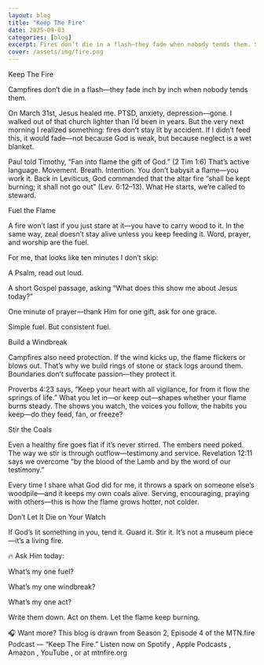 ```yaml
---
layout: blog
title: "Keep The Fire"
date: 2025-09-03
categories: [blog]
excerpt: Fires don’t die in a flash—they fade when nobody tends them. Same with your soul. 
cover: /assets/img/fire.png
---
```


Keep The Fire

Campfires don’t die in a flash—they fade inch by inch when nobody tends them. 

On March 31st, Jesus healed me. PTSD, anxiety, depression—gone. I walked out of that church lighter than I’d been in years. But the very next morning I realized something: fires don’t stay lit by accident. If I didn’t feed this, it would fade—not because God is weak, but because neglect is a wet blanket.

Paul told Timothy, “Fan into flame the gift of God.” (2 Tim 1:6) That’s active language. Movement. Breath. Intention. You don’t babysit a flame—you work it. Back in Leviticus, God commanded that the altar fire “shall be kept burning; it shall not go out” (Lev. 6:12–13). What He starts, we’re called to steward.

Fuel the Flame

A fire won’t last if you just stare at it—you have to carry wood to it. In the same way, zeal doesn’t stay alive unless you keep feeding it. Word, prayer, and worship are the fuel.

For me, that looks like ten minutes I don’t skip:

A Psalm, read out loud.

A short Gospel passage, asking “What does this show me about Jesus today?”

One minute of prayer—thank Him for one gift, ask for one grace.

Simple fuel. But consistent fuel.

Build a Windbreak

Campfires also need protection. If the wind kicks up, the flame flickers or blows out. That’s why we build rings of stone or stack logs around them. Boundaries don’t suffocate passion—they protect it.

Proverbs 4:23 says, “Keep your heart with all vigilance, for from it flow the springs of life.”
What you let in—or keep out—shapes whether your flame burns steady. The shows you watch, the voices you follow, the habits you keep—do they feed, fan, or freeze?

Stir the Coals

Even a healthy fire goes flat if it’s never stirred. The embers need poked. The way we stir is through outflow—testimony and service. Revelation 12:11 says we overcome “by the blood of the Lamb and by the word of our testimony.”

Every time I share what God did for me, it throws a spark on someone else’s woodpile—and it keeps my own coals alive. Serving, encouraging, praying with others—this is how the flame grows hotter, not colder.

Don’t Let It Die on Your Watch

If God’s lit something in you, tend it. Guard it. Stir it. It’s not a museum piece—it’s a living fire.

🔥 Ask Him today:

What’s my one fuel?

What’s my one windbreak?

What’s my one act?

Write them down. Act on them. Let the flame keep burning.

🎧 Want more? This blog is drawn from Season 2, Episode 4 of the MTN.fire Podcast — “Keep The Fire.”
Listen now on Spotify
, Apple Podcasts
, Amazon
, YouTube
, or at mtnfire.org
